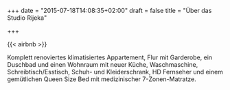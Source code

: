 +++
date = "2015-07-18T14:08:35+02:00"
draft = false
title = "Über das Studio Rijeka"

+++

{{< airbnb >}}

Komplett renoviertes klimatisiertes Appartement, Flur mit Garderobe, ein Duschbad und einen Wohnraum mit neuer Küche, Waschmaschine, Schreibtisch/Esstisch, Schuh- und Kleiderschrank, HD Fernseher und einem gemütlichen Queen Size Bed mit medizinischer 7-Zonen-Matratze.


